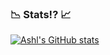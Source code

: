 ### 📉 Stats!? 📈

<!--
**Ashlc/Ashlc** is a ✨ _special_ ✨ repository because its `README.md` (this file) appears on your GitHub profile.

Here are some ideas to get you started:

- 🔭 I’m currently working on ...
- 🌱 I’m currently learning ...
- 👯 I’m looking to collaborate on ...
- 🤔 I’m looking for help with ...
- 💬 Ask me about ...
- 📫 How to reach me: ...
- 😄 Pronouns: ...
- ⚡ Fun fact: ...
-->
[![Ashl's GitHub stats](https://github-readme-stats.vercel.app/api?username=ashlc&theme=codeSTACKr&show_icons=true)](https://github.com/ashlc/github-readme-stats)
